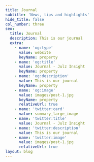 ```yaml
---
title: Journal
subtitle: 'News, tips and highlights'
hide_title: false
col_number: three
seo:
  title: Journal
  description: This is our journal
  extra:
    - name: 'og:type'
      value: website
      keyName: property
    - name: 'og:title'
      value: Journal - Julz Insight
      keyName: property
    - name: 'og:description'
      value: This is our journal
      keyName: property
    - name: 'og:image'
      value: images/post-1.jpg
      keyName: property
      relativeUrl: true
    - name: 'twitter:card'
      value: summary_large_image
    - name: 'twitter:title'
      value: Journal - Julz Insight
    - name: 'twitter:description'
      value: This is our journal
    - name: 'twitter:image'
      value: images/post-1.jpg
      relativeUrl: true
layout: blog
---
```

